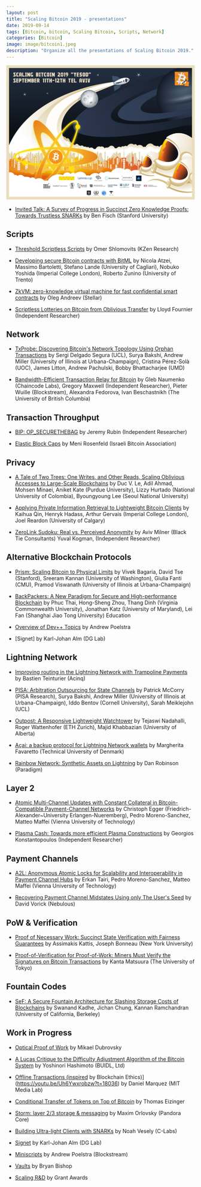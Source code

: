 ```yaml
---
layout: post
title: "Scaling Bitcoin 2019 - presentations"
date: 2019-09-14
tags: [Bitcoin, bitcoin, Scaling Bitcoin, Scripts, Network]
categories: [Bitcoin]
image: image/bitcoin1.jpeg
description: "Organize all the presentations of Scaling Bitcoin 2019."
---
```


![](/image/bitcoin1.jpeg)

* [Invited Talk: A Survey of Progress in Succinct Zero Knowledge Proofs: Towards Trustless SNARKs](https://youtu.be/-gdfxNalDIc?t=1757) by Ben Fisch (Stanford University)


## Scripts

* [Threshold Scriptless Scripts](https://youtu.be/-gdfxNalDIc?t=3620) by Omer Shlomovits (KZen Research)

* [Developing secure Bitcoin contracts with BitML](https://youtu.be/-gdfxNalDIc?t=5544) by Nicola Atzei, Massimo Bartoletti, Stefano Lande (University of Cagliari), Nobuko Yoshida (Imperial College London), Roberto Zunino (University of Trento)

* [ZkVM: zero-knowledge virtual machine for fast confidential smart contracts](https://youtu.be/-gdfxNalDIc?t=8544) by Oleg Andreev (Stellar)

* [Scriptless Lotteries on Bitcoin from Oblivious Transfer](https://youtu.be/-gdfxNalDIc?t=10382) by Lloyd Fournier (Independent Researcher)

## Network

* [TxProbe: Discovering Bitcoin's Network Topology Using Orphan Transactions](https://youtu.be/-gdfxNalDIc?t=11756) by Sergi Delgado Segura (UCL), Surya Bakshi, Andrew Miller (University of Illinois at Urbana-Champaign), Cristina Pérez-Solà (UOC), James Litton, Andrew Pachulski, Bobby Bhattacharjee (UMD)


* [Bandwidth-Efficient Transaction Relay for Bitcoin](https://youtu.be/YxsjdIl0034?t=670)
 by Gleb Naumenko (Chaincode Labs), Gregory Maxwell (Independent Researcher), Pieter Wuille (Blockstream), Alexandra Fedorova, Ivan Beschastnikh (The University of British Columbia)

## Transaction Throughput

* [BIP: OP_SECURETHEBAG](https://www.youtube.com/watch?v=YxsjdIl0034&t=2455s) by Jeremy Rubin (Independent Researcher)

* [Elastic Block Caps](https://www.youtube.com/watch?v=YxsjdIl0034&t=4185s) by Meni Rosenfeld (Israeli Bitcoin Association)

## Privacy

* [A Tale of Two Trees: One Writes, and Other Reads, Scaling Oblivious Accesses to Large-Scale Blockchains](https://www.youtube.com/watch?v=YxsjdIl0034&t=7235s) by Duc V. Le, Adil Ahmad, Mohsen Minaei, Aniket Kate (Purdue University), Lizzy Hurtado (National University of Colombia), Byoungyoung Lee (Seoul National University)

* [Applying Private Information Retrieval to Lightweight Bitcoin Clients](https://www.youtube.com/watch?v=YxsjdIl0034&t=8725s) by Kaihua Qin, Henryk Hadass, Arthur Gervais (Imperial College London), Joel Reardon (University of Calgary)

* [ZeroLink Sudoku: Real vs. Perceived Anonymity](https://www.youtube.com/watch?v=YxsjdIl0034&t=11545s) by Aviv Milner (Black Tie Consultants) Yuval Kogman, (Independent Researcher)

## Alternative Blockchain Protocols

* [Prism: Scaling Bitcoin to Physical Limits](https://www.youtube.com/watch?v=YxsjdIl0034&t=13280s) by Vivek Bagaria, David Tse (Stanford), Sreeram Kannan (University of Washington), Giulia Fanti (CMU), Pramod Viswanath (University of Illinois at Urbana-Champaign)

* [BackPackers: A New Paradigm for Secure and High-performance Blockchain](https://www.youtube.com/watch?v=YxsjdIl0034&t=15010s) by Phuc Thai, Hong-Sheng Zhou, Thang Dinh (Virginia Commonwealth University), Jonathan Katz (University of Maryland), Lei Fan (Shanghai Jiao Tong University)
Education

* [Overview of Dev++ Topics](https://www.youtube.com/watch?v=YxsjdIl0034&t=16770s) by Andrew Poelstra

* [Signet] by Karl-Johan Alm (DG Lab)


## Lightning Network

* [Improving routing in the Lightning Network with Trampoline Payments](https://youtu.be/PM95oNcOAlU?t=2567) by Bastien Teinturier (Acinq)

* [PISA: Arbitration Outsourcing for State Channels](https://youtu.be/PM95oNcOAlU?t=4576) by Patrick McCorry (PISA Research), Surya Bakshi, Andrew Miller (University of Illinois at Urbana-Champaign), Iddo Bentov (Cornell University), Sarah Meiklejohn (UCL)

* [Outpost: A Responsive Lightweight Watchtower](https://youtu.be/PM95oNcOAlU?t=7469) by Tejaswi Nadahalli, Roger Wattenhofer (ETH Zurich), Majid Khabbazian (University of Alberta)

* [Açai: a backup protocol for Lightning Network wallets](https://youtu.be/PM95oNcOAlU?t=9409) by Margherita Favaretto (Technical University of Denmark)

* [Rainbow Network: Synthetic Assets on Lightning](https://youtu.be/PM95oNcOAlU?t=11221) by Dan Robinson (Paradigm)

## Layer 2

* [Atomic Multi-Channel Updates with Constant Collateral in Bitcoin-Compatible Payment-Channel Networks](https://youtu.be/Uh6Ywxrobzw?t=1030) by Christoph Egger (Friedrich-Alexander~University Erlangen-Nueremberg), Pedro Moreno-Sanchez, Matteo Maffei (Vienna University of Technology)

* [Plasma Cash: Towards more efficient Plasma Constructions](https://youtu.be/Uh6Ywxrobzw?t=2831) by Georgios Konstantopoulos (Independent Researcher)

## Payment Channels

* [A2L: Anonymous Atomic Locks for Scalability and Interoperability in Payment Channel Hubs](https://youtu.be/Uh6Ywxrobzw?t=4511) by Erkan Tairi, Pedro Moreno-Sanchez, Matteo Maffei (Vienna University of Technology)


* [Recovering Payment Channel Midstates Using only The User's Seed](https://youtu.be/Uh6Ywxrobzw?t=7854) by David Vorick (Nebulous)

## PoW & Verification

* [Proof of Necessary Work: Succinct State Verification with Fairness Guarantees](https://youtu.be/Uh6Ywxrobzw?t=9657) by Assimakis Kattis, Joseph Bonneau (New York University)

* [Proof-of-Verification for Proof-of-Work: Miners Must Verify the Signatures on Bitcoin Transactions](https://youtu.be/Uh6Ywxrobzw?t=11605) by Kanta Matsuura (The University of Tokyo)

## Fountain Codes

* [SeF: A Secure Fountain Architecture for Slashing Storage Costs of Blockchains](https://youtu.be/Uh6Ywxrobzw?t=14852) by Swanand Kadhe, Jichan Chung, Kannan Ramchandran (University of California, Berkeley)

## Work in Progress

* [Optical Proof of Work](https://youtu.be/Uh6Ywxrobzw?t=16640) by Mikael Dubrovsky

* [A Lucas Critique to the Difficulty Adjustment Algorithm of the Bitcoin System](https://youtu.be/Uh6Ywxrobzw?t=17446) by Yoshinori Hashimoto (BUIDL, Ltd)

* [Offline Transactions (inspired]() by Blockchain Ethics)](https://youtu.be/Uh6Ywxrobzw?t=18036) by Daniel Marquez (MIT Media Lab)

* [Conditional Transfer of Tokens on Top of Bitcoin](https://youtu.be/Uh6Ywxrobzw?t=18284) by Thomas Eizinger

* [Storm: layer 2/3 storage & messaging](https://youtu.be/Uh6Ywxrobzw?t=18838) by Maxim Orlovsky (Pandora Core)

* [Building Ultra-light Clients with SNARKs](https://youtu.be/Uh6Ywxrobzw?t=19501) by Noah Vesely (C-Labs)

* [Signet](https://youtu.be/Uh6Ywxrobzw?t=20117) by Karl-Johan Alm (DG Lab)

* [Miniscripts](https://youtu.be/Uh6Ywxrobzw?t=20327) by Andrew Poelstra (Blockstream)

* [Vaults](https://youtu.be/Uh6Ywxrobzw?t=20698) by Bryan Bishop

* [Scaling R&D](https://youtu.be/Uh6Ywxrobzw?t=21030) by Grant Awards